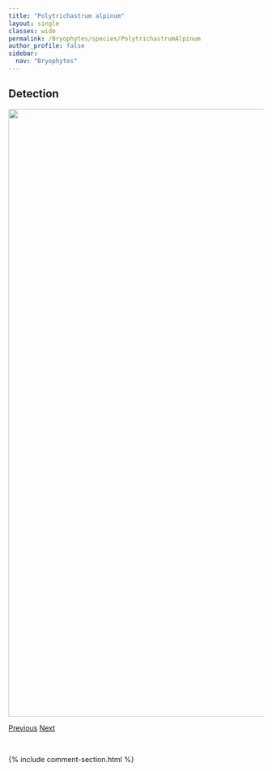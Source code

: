 ```yaml
---
title: "Polytrichastrum alpinum"
layout: single
classes: wide
permalink: /Bryophytes/species/PolytrichastrumAlpinum
author_profile: false
sidebar:
  nav: "Bryophytes"
---
```


<h2>Detection</h2>

<a href="https://drive.google.com/uc?export=view&id=1fdz5tKY1GoonP-OmvoENZOw4E0edhjdS">
<img src="https://drive.google.com/uc?export=view&id=1fdz5tKY1GoonP-OmvoENZOw4E0edhjdS" height = "1200" width = "800">
</a>


<a href="/DevelopmentWebsite/Bryophytes/species/PohliaProligera" class="pagination--pager" title="Pohlia proligera">Previous</a> <a href="/DevelopmentWebsite/Bryophytes/species/PolytrichastrumLongisetum" class="pagination--pager" title="Polytrichastrum longisetum">Next</a>

<p>&nbsp;</p>

{% include comment-section.html %}
